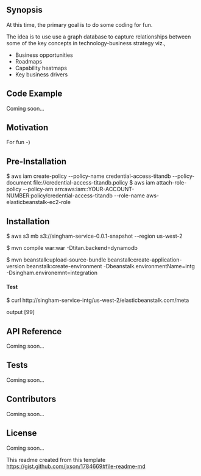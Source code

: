 ## Synopsis

At this time, the primary goal is to do some coding for fun.

The idea is to use use a graph database to capture relationships between some of the key concepts in technology-business strategy viz.,

- Business opportunities
- Roadmaps
- Capability heatmaps
- Key business drivers

## Code Example

Coming soon...

## Motivation

For fun -)

## Pre-Installation

$  aws iam create-policy --policy-name credential-access-titandb --policy-document file://credential-access-titandb.policy
$  aws iam attach-role-policy --policy-arn arn:aws:iam::YOUR-ACCOUNT-NUMBER:policy/credential-access-titandb --role-name  aws-elasticbeanstalk-ec2-role

## Installation

$  aws s3 mb s3://singham-service-0.0.1-snapshot --region us-west-2

$  mvn compile war:war -Dtitan.backend=dynamodb

$  mvn beanstalk:upload-source-bundle beanstalk:create-application-version beanstalk:create-environment -Dbeanstalk.environmentName=intg -Dsingham.environemnt=integration

#### Test

$  curl http://singham-service-intg/us-west-2/elasticbeanstalk.com/meta

output
[99]

## API Reference

Coming soon...

## Tests

Coming soon...

## Contributors

Coming soon...

## License

Coming soon...

This readme created from this template https://gist.github.com/jxson/1784669#file-readme-md
